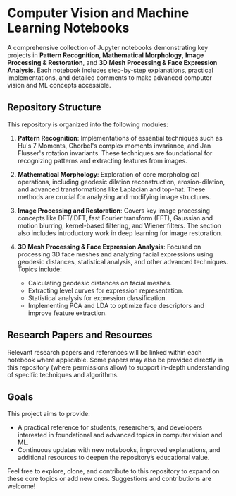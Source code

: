# Computer Vision and Machine Learning Notebooks

A comprehensive collection of Jupyter notebooks demonstrating key projects in **Pattern Recognition**, **Mathematical Morphology**, **Image Processing & Restoration**, and **3D Mesh Processing & Face Expression Analysis**. Each notebook includes step-by-step explanations, practical implementations, and detailed comments to make advanced computer vision and ML concepts accessible.

## Repository Structure
This repository is organized into the following modules:

1. **Pattern Recognition**: Implementations of essential techniques such as Hu's 7 Moments, Ghorbel's complex moments invariance, and Jan Flusser's rotation invariants. These techniques are foundational for recognizing patterns and extracting features from images.

2. **Mathematical Morphology**: Exploration of core morphological operations, including geodesic dilation reconstruction, erosion-dilation, and advanced transformations like Laplacian and top-hat. These methods are crucial for analyzing and modifying image structures.

3. **Image Processing and Restoration**: Covers key image processing concepts like DFT/IDFT, fast Fourier transform (FFT), Gaussian and motion blurring, kernel-based filtering, and Wiener filters. The section also includes introductory work in deep learning for image restoration.

4. **3D Mesh Processing & Face Expression Analysis**: Focused on processing 3D face meshes and analyzing facial expressions using geodesic distances, statistical analysis, and other advanced techniques. Topics include:
   - Calculating geodesic distances on facial meshes.
   - Extracting level curves for expression representation.
   - Statistical analysis for expression classification.
   - Implementing PCA and LDA to optimize face descriptors and improve feature extraction.

## Research Papers and Resources
Relevant research papers and references will be linked within each notebook where applicable. Some papers may also be provided directly in this repository (where permissions allow) to support in-depth understanding of specific techniques and algorithms.

## Goals
This project aims to provide:
- A practical reference for students, researchers, and developers interested in foundational and advanced topics in computer vision and ML.
- Continuous updates with new notebooks, improved explanations, and additional resources to deepen the repository’s educational value.

Feel free to explore, clone, and contribute to this repository to expand on these core topics or add new ones. Suggestions and contributions are welcome!
